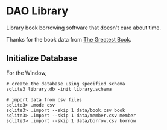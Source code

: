 # DAO Library

Library book borrowing software that doesn't care about time.

Thanks for the book data from [The Greatest Book](https://thegreatestbooks.org/).

## Initialize Database
For the Window,
```
# create the database using specified schema
sqlite3 library.db -init library.schema

# import data from csv files
sqlite3> .mode csv
sqlite3> .import --skip 1 data/book.csv book
sqlite3> .import --skip 1 data/member.csv member
sqlite3> .import --skip 1 data/borrow.csv borrow
```


